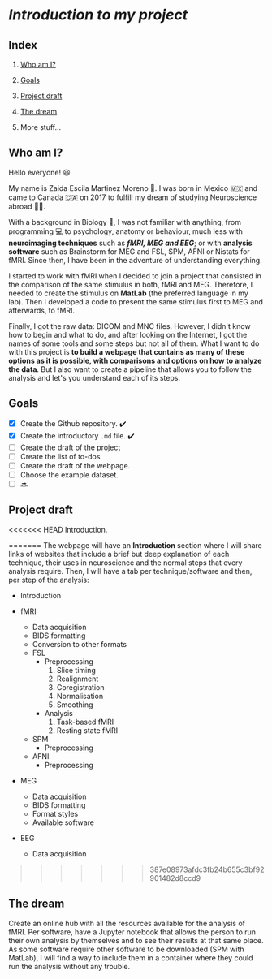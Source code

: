 # *Introduction to my project*

## **Index**

1. [Who am I?](#who-am-i)

2. [Goals](#goals)

3. [Project draft](#project-draft)

4. [The dream](#the-dream)

5. More stuff...

## **Who am I?**

Hello everyone! :smiley:

My name is Zaida Escila Martinez Moreno :woman:. I was born in Mexico :mexico: and came to Canada :canada: on 2017 to fulfill my dream of studying Neuroscience abroad :woman_scientist:.

With a background in Biology :panda_face:, I was not familiar with anything, from programming :computer: to psychology, anatomy or behaviour, much less with **neuroimaging techniques** such as **_fMRI, MEG and EEG_**; or with **analysis software** such as Brainstorm for MEG and FSL, SPM, AFNI or Nistats for fMRI. Since then, I have been in the adventure of understanding everything.

I started to work with fMRI when I decided to join a project that consisted in the comparison of the same stimulus in both, fMRI and MEG. Therefore, I needed to create the stimulus on **MatLab** (the preferred language in my lab). Then I developed a code to present the same stimulus first to MEG and afterwards, to fMRI.

Finally, I got the raw data: DICOM and MNC files. However, I didn't know how to begin and what to do, and after looking on the Internet, I got the names of some tools and some steps but not all of them. What I want to do with this project is **to build a webpage that contains as many of these options as it is possible, with comparisons and options on how to analyze the data**. But I also want to create a pipeline that allows you to follow the analysis and let's you understand each of its steps.

## **Goals**

- [x] Create the Github repository. :heavy_check_mark:
- [x] Create the introductory `.md` file. :heavy_check_mark:
- [ ] Create the draft of the project
- [ ] Create the list of to-dos
- [ ] Create the draft of the webpage.
- [ ] Choose the example dataset.
- [ ] :soon:

## **Project draft**

<<<<<<< HEAD
Introduction.


=======
The webpage will have an **Introduction** section where I will share links of websites that include a brief but deep explanation of each technique, their uses in neuroscience and the normal steps that every analysis require.
Then, I will have a tab per technique/software and then, per step of the analysis:

- Introduction

- fMRI
  - Data acquisition
  - BIDS formatting
  - Conversion to other formats
  - FSL
    - Preprocessing
      1. Slice timing
      2. Realignment
      3. Coregistration
      4. Normalisation
      5. Smoothing
    - Analysis
      1. Task-based fMRI
      2. Resting state fMRI
  - SPM
    - Preprocessing
  - AFNI
    - Preprocessing

- MEG
  - Data acquisition
  - BIDS formatting
  - Format styles
  - Available software

- EEG
  - Data acquisition
>>>>>>> 387e08973afdc3fb24b655c3bf92901482d8ccd9

## **The dream**

Create an online hub with all the resources available for the analysis of fMRI. Per software, have a Jupyter notebook that allows the person to run their own analysis by themselves and to see their results at that same place. As some software require other software to be downloaded (SPM with MatLab), I will find a way to include them in a container where they could run the analysis without any trouble.

